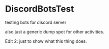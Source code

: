 # DiscordBotsTest
testing bots for discord server

also just a generic dump spot for other activities.

Edit 2: just to show what this thing does.
